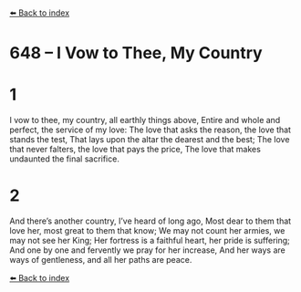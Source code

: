 [⬅️ Back to index](../README.md)

# 648 – I Vow to Thee, My Country


# 1
I vow to thee, my country, all earthly things above,
Entire and whole and perfect, the service of my love:
The love that asks the reason, the love that stands the test,
That lays upon the altar the dearest and the best;
The love that never falters, the love that pays the price,
The love that makes undaunted the final sacrifice.

# 2
And there’s another country, I’ve heard of long ago,
Most dear to them that love her, most great to them that know;
We may not count her armies, we may not see her King;
Her fortress is a faithful heart, her pride is suffering;
And one by one and fervently we pray for her increase,
And her ways are ways of gentleness, and all her paths are peace.

[⬅️ Back to index](../README.md)
